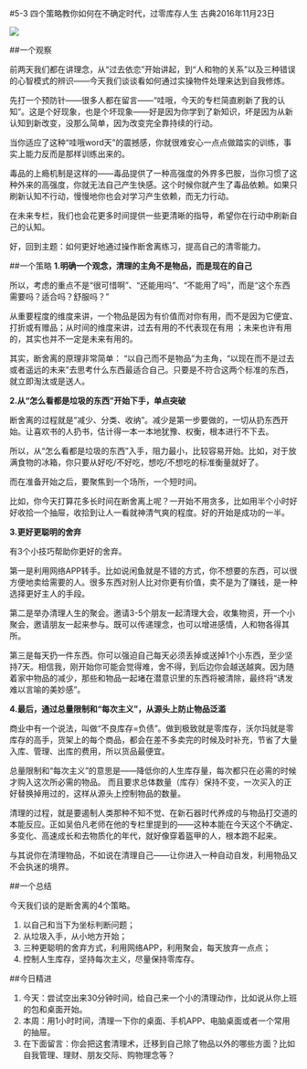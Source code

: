 #5-3 四个策略教你如何在不确定时代，过零库存人生
古典2016年11月23日

![](./_image/WechatIMG51.jpeg)

##一个观察

前两天我们都在讲理念，从“过去依恋”开始讲起，到“人和物的关系”以及三种错误的心智模式的辨识——今天我们谈谈看如何通过实操物件处理来达到自我修炼。

先打一个预防针——很多人都在留言——“哇哦，今天的专栏简直刷新了我的认知”。这是个好现象，也是个坏现象——好是因为你学到了新知识，坏是因为从新认知到新改变，没那么简单，因为改变完全靠持续的行动。 

当你适应了这种“哇哦word天”的震撼感，你就很难安心一点点做踏实的训练，事实上能力反而是那样训练出来的。

毒品的上瘾机制是这样的——毒品提供了一种高强度的外界多巴胺，当你习惯了这种外来的高强度，你就无法自己产生快感。这个时候你就产生了毒品依赖。如果只刷新认知不行动，慢慢地你也会对学习产生依赖，而无力行动。

在未来专栏，我们也会花更多时间提供一些更清晰的指导，希望你在行动中刷新自己的认知。

好，回到主题：如何更好地通过操作断舍离练习，提高自己的清零能力。

##一个策略
**1.明确一个观念，清理的主角不是物品，而是现在的自己**

所以，考虑的重点不是“很可惜啊”、“还能用吗”、“不能用了吗”，而是“这个东西需要吗？适合吗？舒服吗？”

从重要程度的维度来讲，一个物品是因为有价值而对你有用，而不是因为它便宜、打折或有赠品；从时间的维度来讲，过去有用的不代表现在有用 ；未来也许有用的，其实也并不一定是未来有用的。

其实，断舍离的原理非常简单： “以自己而不是物品”为主角，“以现在而不是过去或者遥远的未来”去思考什么东西最适合自己。只要是不符合这两个标准的东西，就立即淘汰或是送人。

**2.从“怎么看都是垃圾的东西”开始下手，单点突破**

断舍离的过程就是“减少、分类、收纳”。减少是第一步要做的，一切从扔东西开始。让喜欢书的人扔书，估计得一本一本地犹豫、权衡，根本进行不下去。

所以，从“怎么看都是垃圾的东西”入手，阻力最小，比较容易开始。比如，对于放满食物的冰箱，你只要从好吃/不好吃，想吃/不想吃的标准衡量就好了。

而在准备开始之后，要聚焦到一个场所，一个短时间。

比如，你今天打算花多长时间在断舍离上呢？一开始不用贪多，比如用半个小时好好收拾一个抽屉，收拾到让人一看就神清气爽的程度。好的开始是成功的一半。

**3.更好更聪明的舍弃**

有3个小技巧帮助你更好的舍弃。

第一是利用网络APP转手。比如说闲鱼就是不错的方式，你不想要的东西，可以很方便地卖给需要的人。很多东西对别人比对你更有价值，卖不是为了赚钱，是一种选择更好主人的手段。

第二是举办清理人生的聚会。邀请3-5个朋友一起清理大会，收集物资，开一个小聚会，邀请朋友一起来参与。既可以传递理念，也可以增进感情，人和物各得其所。

第三是每天扔一件东西。你可以强迫自己每天必须丢掉或送掉1个小东西，至少坚持7天。相信我，刚开始你可能会觉得难，舍不得，到后边你会越送越爽。因为随着家中物品的减少，那些和物品一起堵在潜意识里的东西将被清除，最终将“诱发难以言喻的美妙感”。

**4.最后，通过总量限制和“每次主义”，从源头上防止物品泛滥**

商业中有一个说法，叫做“不良库存=负债”。做到极致就是零库存，沃尔玛就是零库存的高手，货架上的每个商品，都会在差不多卖完的时候及时补充，节省了大量入库、管理、出库的费用，所以货品最便宜。

总量限制和“每次主义”的意思是——降低你的人生库存量，每次都只在必需的时候才购入这次所必需的物品。 而且要求总体数量（库存）保持不变，一次买入的正好替换掉用过的，这样从源头上控制物品的数量。

清理的过程，就是要遏制人类那种不知不觉、在新石器时代养成的与物品打交道的本能反应。正如吴伯凡老师在他的专栏里提到的——这种本能在今天这个不确定、多变化、高速成长和去物质化的年代，就好像穿着盔甲的人，根本跑不起来。

与其说你在清理物品，不如说在清理自己——让你进入一种自动自发，利用物品又不会执迷的境界。

##一个总结

今天我们谈的是断舍离的4个策略。

1. 以自己和当下为坐标判断问题；
2. 从垃圾入手，从小地方开始；
3. 三种更聪明的舍弃方式，利用网络APP，利用聚会，每天放弃一点点；
4. 控制人生库存，坚持每次主义，尽量保持零库存。

##今日精进

1. 今天：尝试空出来30分钟时间，给自己来一个小的清理动作，比如说从你上班的包和桌面开始。
2. 本周：用1小时时间，清理一下你的桌面、手机APP、电脑桌面或者一个常用的抽屉。
3. 在下面留言：你会把这套清理术，迁移到自己除了物品以外的哪些方面？比如自我管理、理财、朋友交际、购物理念等？
